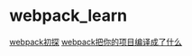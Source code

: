 # webpack_learn 
[webpack初探](https://github.com/iceman1212/webpack_learn/issues/1)
[webpack把你的项目编译成了什么](https://github.com/iceman1212/webpack_learn/issues/2)
